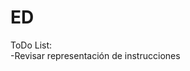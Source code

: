 # ED
ToDo List:                                                                        
  -Revisar representación de instrucciones
  
